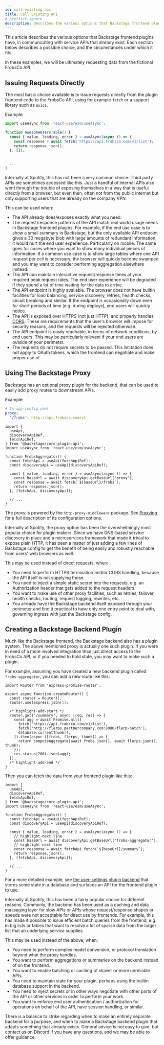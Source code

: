 ```yaml
---
id: call-existing-api
title: Call Existing API
# prettier-ignore
description: Describes the various options that Backstage frontend plugins have, in communicating with service APIs that already exist
---
```


This article describes the various options that Backstage frontend plugins have,
in communicating with service APIs that already exist. Each section below
describes a possible choice, and the circumstances under which it fits.

In these examples, we will be ultimately requesting data from the fictional
FrobsCo API.

## Issuing Requests Directly

The most basic choice available is to issue requests directly from the plugin
frontend code to the FrobsCo API, using for example `fetch` or a support library
such as `axios`.

Example:

```ts title="plugins/my-awesome-plugin/src/components/AwesomeUsersTable.tsx"
import useAsync from 'react-use/esm/useAsync';

function AwesomeUsersTable() {
  const { value, loading, error } = useAsync(async () => {
    const response = await fetch('https://api.frobsco.com/v1/list');
    return response.json();
  }, []);


  ...
}
```

Internally at Spotify, this has not been a very common choice. Third party APIs
are sometimes accessed like this. Just a handful of internal APIs also went
through the trouble of exposing themselves in a way that is useful directly from
a browser, but even then, often not from the public internet but only supporting
users that are already on the company VPN.

This can be used when:

- The API already does/exposes exactly what you need.
- The request/response patterns of the API match real world usage needs in
  Backstage frontend plugins. For example, if the end use case is to show a
  small summary in Backstage, but the only available API endpoint gives a 30
  megabyte blob with large amounts of redundant information, it would hurt the
  end user experience. Particularly on mobile. The same goes for cases where you
  want to show many individual pieces of information: if a common use case is to
  show large tables where one API request per cell is necessary, the browser
  will quickly become swamped and you may want to consider performing
  aggregation elsewhere instead.
- The API can maintain interactive request/response times at your required peak
  request rates. The end user experience will be degraded if they spend a lot of
  time waiting for the data to arrive.
- The API endpoint is highly available. The browser does not have builtin
  facilities for load balancing, service discovery, retries, health checks,
  circuit breaking and similar. If the endpoint is occasionally down even for
  short periods of time (e.g. during deploys), end users will quickly notice.
- The API is exposed over HTTPS (not just HTTP), and properly handles
  [CORS](https://developer.mozilla.org/en-US/docs/Web/HTTP/CORS). These are
  requirements that the user's browser will impose for security reasons, and the
  requests will be rejected otherwise.
- The API endpoint is easily reachable, in terms of network conditions, by end
  users. This may be particularly relevant if your end users are outside of your
  perimeter.
- The requests do not require secrets to be passed. This limitation does not
  apply to OAuth tokens, which the frontend can negotiate and make proper use
  of.

## Using The Backstage Proxy

Backstage has an optional proxy plugin for the backend, that can be used to
easily add proxy routes to downstream APIs.

Example:

```yaml
# In app-config.yaml
proxy:
  '/frobs': http://api.frobsco.com/v1
```

```tsx title="plugins/frobs-aggregator/src/components/FrobsAggregator.tsx"
import {
  useApi,
  discoveryApiRef,
  fetchApiRef,
} from '@backstage/core-plugin-api';
import useAsync from 'react-use/esm/useAsync';

function FrobsAggregator() {
  const fetchApi = useApi(fetchApiRef);
  const discoveryApi = useApi(discoveryApiRef);

  const { value, loading, error } = useAsync(async () => {
    const baseUrl = await discoveryApi.getBaseUrl('proxy');
    const response = await fetch(`${baseUrl}/frobs`);
    return response.json();
  }, [fetchApi, discoveryApi]);

  // ...
}
```

The proxy is powered by the `http-proxy-middleware` package. See
[Proxying](proxying.md) for a full description of its configuration options.

Internally at Spotify, the proxy option has been the overwhelmingly most popular
choice for plugin makers. Since we have DNS-based service discovery in place and
a microservices framework that made it trivial to expose plain HTTP, it has been
a matter of just adding a few lines of Backstage config to get the benefit of
being easily and robustly reachable from users' web browsers as well.

This may be used instead of direct requests, when:

- You need to perform HTTPS termination and/or CORS handling, because the API
  itself is not supplying those.
- You need to inject a simple static secret into the requests, e.g. an
  Authorization header that gets added to the request headers.
- You want to make use of other proxy facilities, such as retries, failover,
  health checks, routing, request logging, rewrites, etc.
- You already have the Backstage backend itself exposed through your perimeter
  and find it practical to have only one entry point to deal with, governing
  ingress with just the Backstage config.

## Creating a Backstage Backend Plugin

Much like the Backstage frontend, the Backstage backend also has a plugin
system. The above mentioned proxy is actually one such plugin. If you were in
need of a more involved integration than just direct access to the FrobsCo API,
or if you needed to hold state, you may want to make such a plugin.

For example, assuming you have created a new backend plugin called
`frobs-aggregator`, you can add a new route like this:

```tsx title="plugins/frobs-aggregator-backend/src/router.ts"
import Router from 'express-promise-router';

export async function createRouter() {
  const router = Router();
  router.use(express.json());

  /* highlight-add-start */
  router.get('/summary', async (req, res) => {
    const agg = await Promise.all([
      fetch('https://api.frobsco.com/v1/list'),
      fetch('http://flerps.partnercompany.com:8080/flerp-batch'),
      database.currentThunk(),
    ]).then(async ([frobs, flerps, thunk]) => {
      return computeAggregate(await frobs.json(), await flerps.json(), thunk);
    });
    res.status(200).json(agg);
  });
  /* highlight-add-end */
}
```

Then you can fetch the data from your frontend plugin like this:

```tsx title="plugins/frobs-aggregator/src/components/FrobsAggregator.tsx"
import {
  useApi,
  discoveryApiRef,
  fetchApiRef,
} from '@backstage/core-plugin-api';
import useAsync from 'react-use/esm/useAsync';

function FrobsAggregator() {
  const fetchApi = useApi(fetchApiRef);
  const discoveryApi = useApi(discoveryApiRef);

  const { value, loading, error } = useAsync(async () => {
    // highlight-next-line
    const baseUrl = await discoveryApi.getBaseUrl('frobs-aggregator');
    // highlight-next-line
    const response = await fetchApi.fetch(`${baseUrl}/summary`);
    return response.json();
  }, [fetchApi, discoveryApi]);

  // ...
}
```

For a more detailed example, see
[the user-settings plugin backend](https://github.com/backstage/backstage/tree/master/plugins/user-settings-backend)
that stores some state in a database and surfaces an API for the frontend plugin to use.

Internally at Spotify, this has been a fairly popular choice for different
reasons. Commonly, the backend has been used as a caching and data massaging
layer for slow APIs or APIs whose request/response shapes or speeds were not
acceptable for direct use by frontends. For example, this has made it possible
to issue efficient batch queries from the frontend, e.g. in big lists or tables
that want to resolve a lot of sparse data from the larger list that an
underlying service supplies.

This may be used instead of the above, when:

- You need to perform complex model conversion, or protocol translation beyond
  what the proxy handles.
- You want to perform aggregations or summaries on the backend instead of on the
  frontend.
- You want to enable batching or caching of slower or more unreliable APIs.
- You need to maintain state for your plugin, perhaps using the builtin database
  support in the backend.
- You need to inject secrets or in other ways negotiate with other parts of the
  API or other services in order to perform your work.
- You want to enforce end user authentication / authorization for operations on
  behalf of the API, have session handling, or similar.

There is a balance to strike regarding when to make an entirely separate backend
for a purpose, and when to make a Backstage backend plugin that adapts something
that already exists. General advice is not easy to give, but contact us on
Discord if you have any questions, and we may be able to offer guidance.
